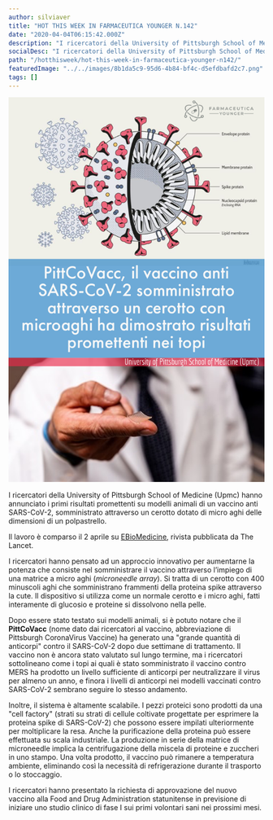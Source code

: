 ```yaml
---
author: silviaver
title: "HOT THIS WEEK IN FARMACEUTICA YOUNGER N.142"
date: "2020-04-04T06:15:42.000Z"
description: "I ricercatori della University of Pittsburgh School of Medicine (Upmc) hanno annunciato i primi test su topi di un vaccino anti Sars-CoV-2, somministrato attraverso un cerotto dotato di micro aghi delle dimensioni di un polpastrello."
socialDesc: "I ricercatori della University of Pittsburgh School of Medicine (Upmc) hanno annunciato i primi test su topi di un vaccino anti Sars-CoV-2, somministrato attraverso un cerotto dotato di micro aghi delle dimensioni di un polpastrello."
path: "/hotthisweek/hot-this-week-in-farmaceutica-younger-n142/"
featuredImage: "../../images/8b1da5c9-95d6-4b84-bf4c-d5efdbafd2c7.png"
tags: []
---
```


![](../../images/8b1da5c9-95d6-4b84-bf4c-d5efdbafd2c7.png)

I ricercatori della University of Pittsburgh School of Medicine (Upmc) hanno annunciato i primi risultati promettenti su modelli animali di un vaccino anti SARS-CoV-2, somministrato attraverso un cerotto dotato di micro aghi delle dimensioni di un polpastrello.

Il lavoro è comparso il 2 aprile su [EBioMedicine](<https://www.thelancet.com/pdfs/journals/ebiom/PIIS2352-3964(20)30118-3.pdf>), rivista pubblicata da The Lancet.

I ricercatori hanno pensato ad un approccio innovativo per aumentarne la potenza che consiste nel somministrare il vaccino attraverso l’impiego di una matrice a micro aghi (_microneedle array_). Si tratta di un cerotto con 400 minuscoli aghi che somministrano frammenti della proteina spike attraverso la cute. Il dispositivo si utilizza come un normale cerotto e i micro aghi, fatti interamente di glucosio e proteine si dissolvono nella pelle.

Dopo essere stato testato sui modelli animali, si è potuto notare che il **PittCoVacc** (nome dato dai ricercatori al vaccino, abbreviazione di Pittsburgh CoronaVirus Vaccine) ha generato una "grande quantità di anticorpi" contro il SARS-CoV-2 dopo due settimane di trattamento. Il vaccino non è ancora stato valutato sul lungo termine, ma i ricercatori sottolineano come i topi ai quali è stato somministrato il vaccino contro MERS ha prodotto un livello sufficiente di anticorpi per neutralizzare il virus per almeno un anno, e finora i livelli di anticorpi nei modelli vaccinati contro SARS-CoV-2 sembrano seguire lo stesso andamento.

Inoltre, il sistema è altamente scalabile. I pezzi proteici sono prodotti da una "cell factory" (strati su strati di cellule coltivate progettate per esprimere la proteina spike di SARS-CoV-2) che possono essere impilati ulteriormente per moltiplicare la resa. Anche la purificazione della proteina può essere effettuata su scala industriale. La produzione in serie della matrice di microneedle implica la centrifugazione della miscela di proteine ​​e zuccheri in uno stampo. Una volta prodotto, il vaccino può rimanere a temperatura ambiente, eliminando così la necessità di refrigerazione durante il trasporto o lo stoccaggio.

I ricercatori hanno presentato la richiesta di approvazione del nuovo vaccino alla Food and Drug Administration statunitense in previsione di iniziare uno studio clinico di fase I sui primi volontari sani nei prossimi mesi.
